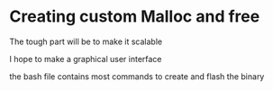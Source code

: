 # Creating custom Malloc and free

The tough part will be to make it scalable

I hope to make a graphical user interface

the bash file contains most commands to create and flash the binary
